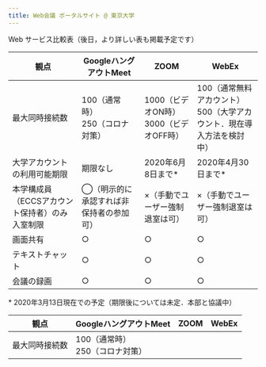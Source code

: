 ```yaml
---
title: Web会議 ポータルサイト @ 東京大学
---
```


Web サービス比較表（後日，より詳しい表も掲載予定です）  

|  観点  |  GoogleハングアウトMeet  |  ZOOM  |  WebEx  |  
|---|---|---|---|  
|  最大同時接続数  |  100（通常時）<br>250（コロナ対策）  |    1000（ビデオON時）<br>3000（ビデオOFF時）  |  100（通常無料アカウント）<br>500（大学アカウント．現在導入方法を検討中）  |  
|  大学アカウントの利用可能期限  |  期限なし  |  2020年6月8日まで\*  |  2020年4月30日まで\*  |   
|  本学構成員（ECCSアカウント保持者）のみ入室制限  |  ◯（明示的に承認すれば非保持者の参加可）  |  ×（手動でユーザー強制退室は可）  |  ×（手動でユーザー強制退室は可）  |  
|  画面共有  |  ○  |  ○  |  ○  |  
|  テキストチャット  |  ○  |  ○  |  ○  |  
|  会議の録画  |  ○  |  ○  |  ○  |  

\* 2020年3月13日現在での予定（期限後については未定．本部と協議中）
  



|  観点  |  GoogleハングアウトMeet  |  ZOOM  |  WebEx  |  
|---|---|---|---|  
|  最大同時接続数  |  100（通常時）<br>250（コロナ対策）  |    
